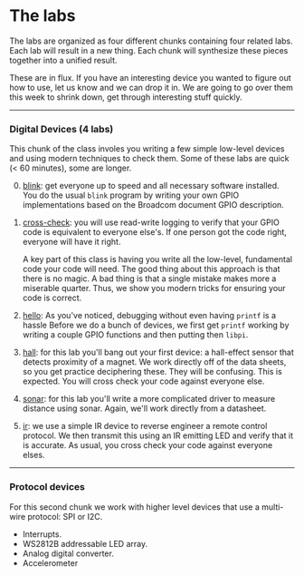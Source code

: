 # The labs

The labs are organized as four different chunks containing four related
labs.  Each lab will result in a new thing.  Each chunk will synthesize
these pieces together into a unified result.

These are in flux.  If you have an interesting device you wanted to figure
out how to use, let us know and we can drop it in.  We are going to go
over them this week to shrink down, get through interesting stuff quickly.

------------------------------------------------------------------
### Digital Devices (4 labs)

This chunk of the class involes you writing a few simple low-level
devices and using modern techniques to check them.  Some of these labs
are quick (< 60 minutes), some are longer.

  0. [blink](0-blink/): get everyone up to speed and all necessary
     software installed.  You do the usual `blink` program by writing your 
     own GPIO implementations based on the Broadcom document GPIO description.

  1. [cross-check](1-cross-check/): you will use read-write logging
     to verify that your GPIO code is equivalent to everyone else's.
     If one person got the code right, everyone will have it right.

     A key part of this class is having you write all the low-level,
     fundamental code your code will need.  The good thing about this
     approach is that there is no magic.  A bad thing is that a single
     mistake makes more a miserable quarter.  Thus, we show you modern
     tricks for ensuring your code is correct.

  2. [hello](2-hello/): As you've noticed, debugging without even having
     `printf` is a hassle   Before we do a bunch of devices, we first
     get `printf` working by writing a couple GPIO functions and then
     putting then `libpi`.

  3. [hall](3-hall-effect/):  for this lab you'll bang out your first
     device: a hall-effect sensor that detects proximity of a magnet.
     We work directly off of the data sheets, so you get practice
     deciphering these.    They will be confusing.  This is expected.
     You will cross check your code against everyone else.

  4. [sonar](4-sonar/): for this lab you'll write a more complicated
     driver to measure distance using sonar.  Again, we'll work directly
     from a datasheet.

  5. [ir](5-ir/): we use a simple IR device to reverse engineer a remote
     control protocol.    We then transmit this using an IR emitting LED
     and verify that it is accurate.  As usual, you cross check your code
     against everyone elses.

------------------------------------------------------------------
### Protocol devices

For this second chunk we work with higher level devices that use a multi-wire
protocol: SPI or I2C.

  - Interrupts.
  - WS2812B addressable LED array.
  - Analog digital converter.
  - Accelerometer
